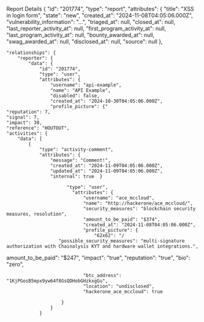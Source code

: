 Report Details 
{
    "id": "201774",
    "type": "report",
    "attributes": {
        "title": "XSS in login form",
        "state": "new",
        "created_at": "2024-11-08T04:05:06.000Z",
        "vulnerability_information": "...",
        "triaged_at": null,
        "closed_at": null,
        "last_reporter_activity_at": null,
        "first_program_activity_at": null,
        "last_program_activity_at": null,
        "bounty_awarded_at": null,
        "swag_awarded_at": null,
        "disclosed_at": null,
        "source": null },

    "relationships": {
        "reporter": {
            "data": {
                "id": "201774",
                "type": "user",
                "attributes": {
                    "username": "api-example",
                    "name": "API Example",
                    "disabled": false,
                    "created_at": "2024-10-30T04:05:06.000Z",
                    "profile_picture": {"
    "reputation": 7,
    "signal": 7,
    "impact": 30,
    "reference": "HOUTOUT",
    "activities": {
        "data": [
            {
                "type": "activity-comment",
                "attributes": {
                    "message": "Comment!",
                    "created_at": "2024-11-09T04:05:06.000Z",
                    "updated_at": "2024-11-09T04:05:06.000Z",
                    "internal": true  }

                          "type": "user",
                            "attributes": {
                                "username": "ace_mccloud",
                                "name": "http://hackerone/ace_mccloud/",
                                "security_measures": "blockchain security measures, resolution",
                                "amount_to_be_paid": "$374",
                                "created_at": "2024-11-08T04:05:06.000Z",
                                "profile_picture": {
                                    "62x62": "/
                       "possible_security_measures": "multi-signature authorization with Chainalysis KYT and hardware wallet integrations.",
amount_to_be_paid": "$247",
                                "impact": "true",
                                "reputation": "true",
                                "bio": "zero",

                                "btc_address": "1KjPGosB5mpx9yw64f8GsQDHobGHzkxgGu",
                                "location": "undisclosed",
                                "hackerone_ace_mccloud": true

                        }
                    }
                }

